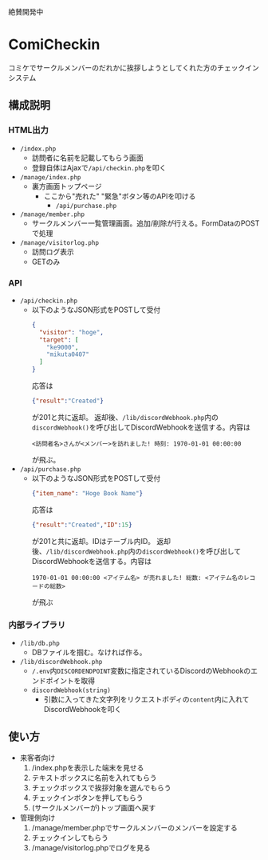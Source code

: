 絶賛開発中

# ComiCheckin

コミケでサークルメンバーのだれかに挨拶しようとしてくれた方のチェックインシステム

## 構成説明

### HTML出力
- `/index.php`
  - 訪問者に名前を記載してもらう画面
  - 登録自体はAjaxで`/api/checkin.php`を叩く
- `/manage/index.php`
  - 裏方画面トップページ
    - ここから"売れた" "緊急"ボタン等のAPIを叩ける
      - `/api/purchase.php`
- `/manage/member.php`
  - サークルメンバー一覧管理画面。追加/削除が行える。FormDataのPOSTで処理
- `/manage/visitorlog.php`
  - 訪問ログ表示
  - GETのみ

### API
- `/api/checkin.php`
  - 以下のようなJSON形式をPOSTして受付
    ```json
    {
      "visitor": "hoge",
      "target": [
        "ke9000",
        "mikuta0407"
      ]
    }
    ```
    応答は
    ```json
    {"result":"Created"}
    ```
    が201と共に返却。
    返却後、`/lib/discordWebhook.php`内の`discordWebhook()`を呼び出してDiscordWebhookを送信する。内容は
    ```
    <訪問者名>さんが<メンバー>を訪れました! 時刻: 1970-01-01 00:00:00
    ```
    が飛ぶ。
- `/api/purchase.php`
  - 以下のようなJSON形式をPOSTして受付
    ```json
    {"item_name": "Hoge Book Name"}
    ```
    応答は
    ```json
    {"result":"Created","ID":15}
    ```
    が201と共に返却。IDはテーブル内ID。
    返却後、`/lib/discordWebhook.php`内の`discordWebhook()`を呼び出してDiscordWebhookを送信する。内容は
    ```
    1970-01-01 00:00:00 <アイテム名> が売れました! 総数: <アイテム名のレコードの総数>
    ```
    が飛ぶ

### 内部ライブラリ
- `/lib/db.php`
  - DBファイルを掴む。なければ作る。
- `/lib/discordWebhook.php`
  - `/.env`内`DISCORDENDPOINT`変数に指定されているDiscordのWebhookのエンドポイントを取得
  - `discordWebhook(string)`
    - 引数に入ってきた文字列をリクエストボディの`content`内に入れてDiscordWebhookを叩く
    
## 使い方

- 来客者向け
  1. /index.phpを表示した端末を見せる
  2. テキストボックスに名前を入れてもらう
  3. チェックボックスで挨拶対象を選んでもらう
  4. チェックインボタンを押してもらう
  5. (サークルメンバーが)トップ画面へ戻す
- 管理側向け
  1. /manage/member.phpでサークルメンバーのメンバーを設定する
  2. チェックインしてもらう
  3. /manage/visitorlog.phpでログを見る
